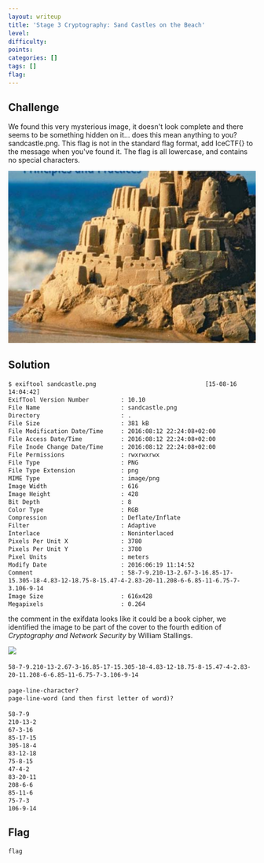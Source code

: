 ```yaml
---
layout: writeup
title: 'Stage 3 Cryptography: Sand Castles on the Beach'
level:
difficulty:
points:
categories: []
tags: []
flag:
---
```

## Challenge

We found this very mysterious image, it doesn't look complete and there
seems to be something hidden on it... does this mean anything to you?
sandcastle.png. This flag is not in the standard flag format, add
IceCTF\{} to the message when you've found it. The flag is all
lowercase, and contains no special characters.

![](writeupfiles/sandcastle.png)

## Solution

    $ exiftool sandcastle.png                               [15-08-16 14:04:42]
    ExifTool Version Number         : 10.10
    File Name                       : sandcastle.png
    Directory                       : .
    File Size                       : 381 kB
    File Modification Date/Time     : 2016:08:12 22:24:08+02:00
    File Access Date/Time           : 2016:08:12 22:24:08+02:00
    File Inode Change Date/Time     : 2016:08:12 22:24:08+02:00
    File Permissions                : rwxrwxrwx
    File Type                       : PNG
    File Type Extension             : png
    MIME Type                       : image/png
    Image Width                     : 616
    Image Height                    : 428
    Bit Depth                       : 8
    Color Type                      : RGB
    Compression                     : Deflate/Inflate
    Filter                          : Adaptive
    Interlace                       : Noninterlaced
    Pixels Per Unit X               : 3780
    Pixels Per Unit Y               : 3780
    Pixel Units                     : meters
    Modify Date                     : 2016:06:19 11:14:52
    Comment                         : 58-7-9.210-13-2.67-3-16.85-17-15.305-18-4.83-12-18.75-8-15.47-4-2.83-20-11.208-6-6.85-11-6.75-7-3.106-9-14
    Image Size                      : 616x428
    Megapixels                      : 0.264

the comment in the exifdata looks like it could be a book cipher, we
identified the image to be part of the cover to the fourth edition of
*Cryptography and Network Security* by William Stallings.

![](http://williamstallings.com/Images/Crypto4e.jpg)

    58-7-9.210-13-2.67-3-16.85-17-15.305-18-4.83-12-18.75-8-15.47-4-2.83-20-11.208-6-6.85-11-6.75-7-3.106-9-14
    
    page-line-character?
    page-line-word (and then first letter of word)?
    
    58-7-9
    210-13-2
    67-3-16
    85-17-15
    305-18-4
    83-12-18
    75-8-15
    47-4-2
    83-20-11
    208-6-6
    85-11-6
    75-7-3
    106-9-14

## Flag

    flag

